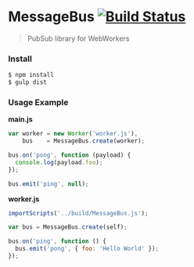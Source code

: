 # MessageBus [![Build Status](https://travis-ci.org/icholy/MessageBus.svg)](https://travis-ci.org/icholy/MessageBus) 

> PubSub library for WebWorkers

### Install

``` sh
$ npm install
$ gulp dist
```

### Usage Example

**main.js**

``` js
var worker = new Worker('worker.js'),
    bus    = MessageBus.create(worker);

bus.on('pong', function (payload) {
  console.log(payload.foo);
});

bus.emit('ping', null);
```

**worker.js**

``` js
importScripts('../build/MessageBus.js');

var bus = MessageBus.create(self);

bus.on('ping', function () {
  bus.emit('pong', { foo: 'Hello World' });
});
```
